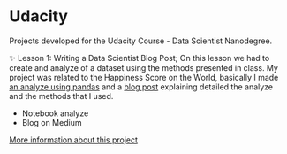 # Udacity

Projects developed for the Udacity Course - Data Scientist Nanodegree.


✨ Lesson 1: Writing a Data Scientist Blog Post;
On this lesson we had to create and analyze of a dataset using the methods presented in class. My project was related to the Happiness Score on the World, basically I made [an analyze using pandas](https://github.com/erickaugustor/Data-Scientist/tree/main/project-blog) and a [blog post](https://medium.com/@erick.augustoramos/happiness-across-the-world-the-impact-o-social-aspects-on-happiness-of-their-people-735ae0eb1474) explaining detailed the analyze and the methods that I used.

- Notebook analyze
- Blog on Medium

[More information about this project](https://github.com/erickaugustor/Data-Scientist/tree/main/project-blog)